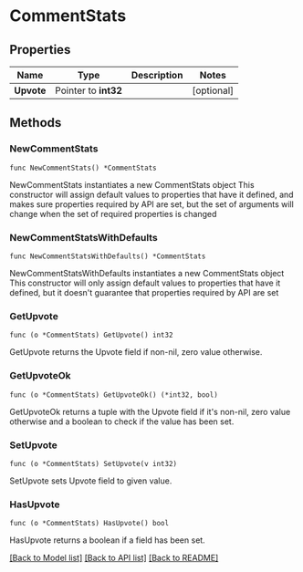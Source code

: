 # CommentStats

## Properties

Name | Type | Description | Notes
------------ | ------------- | ------------- | -------------
**Upvote** | Pointer to **int32** |  | [optional] 

## Methods

### NewCommentStats

`func NewCommentStats() *CommentStats`

NewCommentStats instantiates a new CommentStats object
This constructor will assign default values to properties that have it defined,
and makes sure properties required by API are set, but the set of arguments
will change when the set of required properties is changed

### NewCommentStatsWithDefaults

`func NewCommentStatsWithDefaults() *CommentStats`

NewCommentStatsWithDefaults instantiates a new CommentStats object
This constructor will only assign default values to properties that have it defined,
but it doesn't guarantee that properties required by API are set

### GetUpvote

`func (o *CommentStats) GetUpvote() int32`

GetUpvote returns the Upvote field if non-nil, zero value otherwise.

### GetUpvoteOk

`func (o *CommentStats) GetUpvoteOk() (*int32, bool)`

GetUpvoteOk returns a tuple with the Upvote field if it's non-nil, zero value otherwise
and a boolean to check if the value has been set.

### SetUpvote

`func (o *CommentStats) SetUpvote(v int32)`

SetUpvote sets Upvote field to given value.

### HasUpvote

`func (o *CommentStats) HasUpvote() bool`

HasUpvote returns a boolean if a field has been set.


[[Back to Model list]](../README.md#documentation-for-models) [[Back to API list]](../README.md#documentation-for-api-endpoints) [[Back to README]](../README.md)


